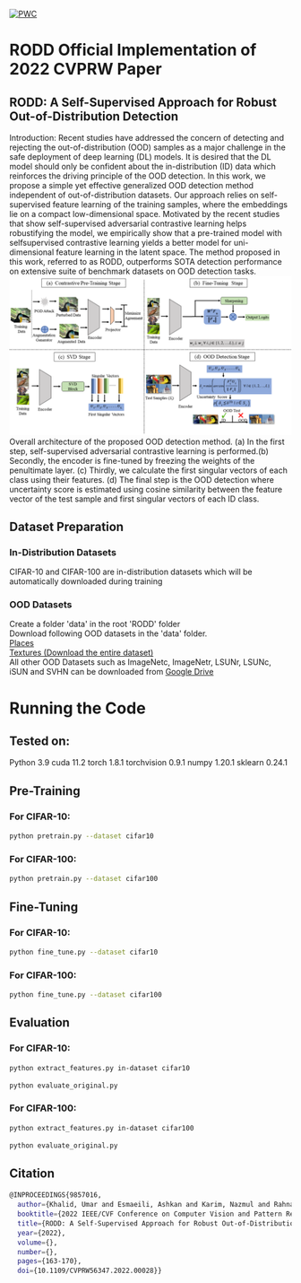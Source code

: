 [![PWC](https://img.shields.io/endpoint.svg?url=https://paperswithcode.com/badge/rodd-a-self-supervised-approach-for-robust/out-of-distribution-detection-on-cifar10)](https://paperswithcode.com/sota/out-of-distribution-detection-on-cifar10?p=rodd-a-self-supervised-approach-for-robust)
# RODD Official Implementation of 2022 CVPRW Paper
## RODD: A Self-Supervised Approach for Robust Out-of-Distribution Detection
Introduction: 
Recent studies have addressed the concern of detecting and rejecting the out-of-distribution (OOD) samples as a major challenge in the safe deployment of deep learning (DL) models. It is desired that the DL model should only be confident about the in-distribution (ID) data which reinforces the driving principle of the OOD detection. In this work, we propose a simple yet effective generalized OOD detection method independent of out-of-distribution
datasets. Our approach relies on self-supervised feature learning of the training samples, where the embeddings lie on a compact low-dimensional space. Motivated by the recent studies that show self-supervised adversarial contrastive learning helps robustifying the model, we empirically show that a pre-trained model with selfsupervised contrastive learning yields a better model for uni-dimensional feature learning in the latent space. The method proposed in this work, referred to as RODD, outperforms SOTA detection performance on extensive suite of benchmark datasets on OOD detection tasks.
![pipeline](RODD_Framework.png)
 Overall architecture of the proposed OOD detection method. (a) In the first step, self-supervised adversarial contrastive learning is performed.(b) Secondly, the encoder is fine-tuned by freezing the weights of the penultimate layer. (c) Thirdly, we calculate the first singular vectors of each class using their features. (d) The final step is the OOD detection where uncertainty score is estimated using cosine similarity between the feature vector of the test sample and first singular vectors of each ID class. <br />
## Dataset Preparation
### In-Distribution Datasets
CIFAR-10 and CIFAR-100 are in-distribution datasets which will be automatically downloaded during training
### OOD Datasets
Create a folder 'data' in the root 'RODD' folder<br />
Download following OOD datasets in the 'data' folder. <br />
[Places](http://pages.cs.wisc.edu/~huangrui/imagenet_ood_dataset/iNaturalist.tar.gz)<br />
[Textures (Download the entire dataset)](https://www.robots.ox.ac.uk/~vgg/data/dtd/)<br />
All other OOD Datasets such as ImageNetc, ImageNetr, LSUNr, LSUNc, iSUN and SVHN can be downloaded from [Google Drive](https://drive.google.com/drive/folders/1MLz5C3EjQbAd1M2yktviM0qENXg4jvfz?usp=sharing)
# Running the Code
## Tested on:

Python 3.9
cuda 11.2
torch 1.8.1
torchvision 0.9.1
numpy 1.20.1
sklearn 0.24.1
## **Pre-Training**
### For CIFAR-10:
```bash
python pretrain.py --dataset cifar10
```
### For CIFAR-100:
```bash
python pretrain.py --dataset cifar100
```
## **Fine-Tuning**
### For CIFAR-10:
```bash
python fine_tune.py --dataset cifar10
```
### For CIFAR-100:
```bash
python fine_tune.py --dataset cifar100
```
## **Evaluation**
### For CIFAR-10:
```bash
python extract_features.py in-dataset cifar10
```
```bash
python evaluate_original.py
```
### For CIFAR-100:
```bash
python extract_features.py in-dataset cifar100
```
```bash
python evaluate_original.py
```
## Citation
```bash
@INPROCEEDINGS{9857016,
  author={Khalid, Umar and Esmaeili, Ashkan and Karim, Nazmul and Rahnavard, Nazanin},
  booktitle={2022 IEEE/CVF Conference on Computer Vision and Pattern Recognition Workshops (CVPRW)}, 
  title={RODD: A Self-Supervised Approach for Robust Out-of-Distribution Detection}, 
  year={2022},
  volume={},
  number={},
  pages={163-170},
  doi={10.1109/CVPRW56347.2022.00028}}
```
